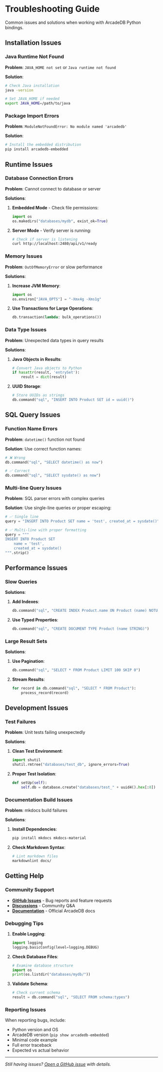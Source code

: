 # Troubleshooting Guide

Common issues and solutions when working with ArcadeDB Python bindings.

## Installation Issues

### Java Runtime Not Found

**Problem**: `JAVA_HOME not set` or `Java runtime not found`

**Solution**:
```bash
# Check Java installation
java -version

# Set JAVA_HOME if needed
export JAVA_HOME=/path/to/java
```

### Package Import Errors

**Problem**: `ModuleNotFoundError: No module named 'arcadedb'`

**Solution**:
```bash
# Install the embedded distribution
pip install arcadedb-embedded
```

## Runtime Issues

### Database Connection Errors

**Problem**: Cannot connect to database or server

**Solutions**:

1. **Embedded Mode** - Check file permissions:
   ```python
   import os
   os.makedirs("databases/mydb", exist_ok=True)
   ```

2. **Server Mode** - Verify server is running:
   ```bash
   # Check if server is listening
   curl http://localhost:2480/api/v1/ready
   ```

### Memory Issues

**Problem**: `OutOfMemoryError` or slow performance

**Solutions**:

1. **Increase JVM Memory**:
   ```python
   import os
   os.environ["JAVA_OPTS"] = "-Xmx4g -Xms1g"
   ```

2. **Use Transactions for Large Operations**:
   ```python
   db.transaction(lambda: bulk_operations())
   ```

### Data Type Issues

**Problem**: Unexpected data types in query results

**Solutions**:

1. **Java Objects in Results**:
   ```python
   # Convert Java objects to Python
   if hasattr(result, 'entrySet'):
       result = dict(result)
   ```

2. **UUID Storage**:
   ```python
   # Store UUIDs as strings
   db.command("sql", "INSERT INTO Product SET id = uuid()")
   ```

## SQL Query Issues

### Function Name Errors

**Problem**: `datetime()` function not found

**Solution**: Use correct function names:
```python
# ❌ Wrong
db.command("sql", "SELECT datetime() as now")

# ✅ Correct
db.command("sql", "SELECT sysdate() as now")
```

### Multi-line Query Issues

**Problem**: SQL parser errors with complex queries

**Solution**: Use single-line queries or proper escaping:
```python
# ✅ Single line
query = "INSERT INTO Product SET name = 'test', created_at = sysdate()"

# ✅ Multi-line with proper formatting
query = """
INSERT INTO Product SET
    name = 'test',
    created_at = sysdate()
""".strip()
```

## Performance Issues

### Slow Queries

**Solutions**:

1. **Add Indexes**:
   ```python
   db.command("sql", "CREATE INDEX Product.name ON Product (name) NOTUNIQUE")
   ```

2. **Use Typed Properties**:
   ```python
   db.command("sql", "CREATE DOCUMENT TYPE Product (name STRING)")
   ```

### Large Result Sets

**Solutions**:

1. **Use Pagination**:
   ```python
   db.command("sql", "SELECT * FROM Product LIMIT 100 SKIP 0")
   ```

2. **Stream Results**:
   ```python
   for record in db.command("sql", "SELECT * FROM Product"):
       process_record(record)
   ```

## Development Issues

### Test Failures

**Problem**: Unit tests failing unexpectedly

**Solutions**:

1. **Clean Test Environment**:
   ```python
   import shutil
   shutil.rmtree("databases/test_db", ignore_errors=True)
   ```

2. **Proper Test Isolation**:
   ```python
   def setUp(self):
       self.db = database.create("databases/test_" + uuid4().hex[:8])
   ```

### Documentation Build Issues

**Problem**: mkdocs build failures

**Solutions**:

1. **Install Dependencies**:
   ```bash
   pip install mkdocs mkdocs-material
   ```

2. **Check Markdown Syntax**:
   ```bash
   # Lint markdown files
   markdownlint docs/
   ```

## Getting Help

### Community Support

- **[GitHub Issues](https://github.com/ArcadeData/arcadedb/issues)** - Bug reports and feature requests
- **[Discussions](https://github.com/ArcadeData/arcadedb/discussions)** - Community Q&A
- **[Documentation](https://docs.arcadedb.com/)** - Official ArcadeDB docs

### Debugging Tips

1. **Enable Logging**:
   ```python
   import logging
   logging.basicConfig(level=logging.DEBUG)
   ```

2. **Check Database Files**:
   ```python
   # Examine database structure
   import os
   print(os.listdir("databases/mydb/"))
   ```

3. **Validate Schema**:
   ```python
   # Check current schema
   result = db.command("sql", "SELECT FROM schema:types")
   ```

### Reporting Issues

When reporting bugs, include:

- Python version and OS
- ArcadeDB version (`pip show arcadedb-embedded`)
- Minimal code example
- Full error traceback
- Expected vs actual behavior

---

*Still having issues? [Open a GitHub issue](https://github.com/ArcadeData/arcadedb/issues/new) with details.*

